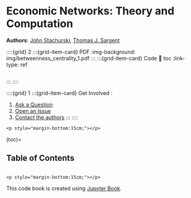 Economic Networks: Theory and Computation
=========================================

**Authors**: [John Stachurski](https://johnstachurski.net/), [Thomas J. Sargent](http://www.tomsargent.com/)


::::{grid} 2
:::{grid-item-card} PDF
:img-background: img/betweenness_centrality_1.pdf
:::
:::{grid-item-card} Code
:link: toc
:link-type: ref

```{figure} img/code.png
```

:::
::::

::::{grid} 1
:::{grid-item-card} Get Involved
:
1. [Ask a Question](https://discourse.quantecon.org)
2. [Open an Issue](https://github.com/QuantEcon/book-networks/issues)
3. [Contact the authors](mailto:contact@quantecon.org)
:::
::::

```{raw} html
<p style="margin-bottom:15cm;"></p>
```

(toc)=
## Table of Contents

```{tableofcontents}
```

```{raw} html
<p style="margin-bottom:15cm;"></p>
```

This code book is created using [Jupyter Book](https://jupyterbook.org/intro.html).
